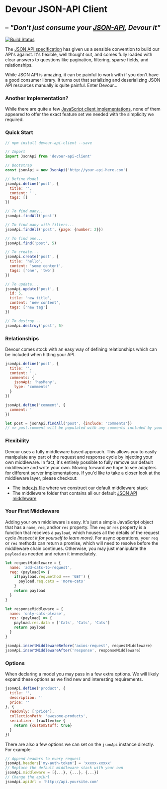 # Devour JSON-API Client

– _"Don't just consume your [JSON-API](http://jsonapi.org/), Devour it"_
-------------------------------------------------

[![Build Status](https://travis-ci.org/twg/devour-jsonapi-client.svg?branch=master)](https://travis-ci.org/twg/devour-jsonapi-client)


The [JSON API specification](http://jsonapi.org/format/) has given us a sensible convention to build our API's against. It's flexible, well thought out, and comes fully loaded with clear answers to questions like pagination, filtering, sparse fields, and relationships.

While JSON API is amazing, it can be painful to work with if you don't have a good consumer library. It turns out that serializing and deserializing JSON API resources manually is quite painful. Enter Devour...

### Another Implementation?

While there are quite a few [JavaScript client implementations](http://jsonapi.org/implementations/#client-libraries-javascript), none of them appeared to offer the exact feature set we needed with the simplicity we required.

### Quick Start

```js
// npm install devour-api-client --save

// Import
import JsonApi from 'devour-api-client'

// Bootstrap
const jsonApi = new JsonApi('http://your-api-here.com')

// Define Model
jsonApi.define('post', {
  title: '',
  content: '',
  tags: []
})

// To find many...
jsonApi.findAll('post')

// To find many with filters...
jsonApi.findAll('post', {page: {number: 2}})

// To find one...
jsonApi.find('post', 5)

// To create...
jsonApi.create('post', {
  title: 'hello',
  content: 'some content',
  tags: ['one', 'two']
})

// To update...
jsonApi.update('post', {
  id: 5,
  title: 'new title',
  content: 'new content',
  tags: ['new tag']
})

// To destroy...
jsonApi.destroy('post', 5)
```

### Relationships

Devour comes stock with an easy way of defining relationships which can be included when hitting your API.

```js
jsonApi.define('post', {
  title: '',
  content: '',
  comments: {
    jsonApi: 'hasMany',
    type: 'comments'
  }
})

jsonApi.define('comment', {
  comment: ''
})

let post = jsonApi.findAll('post', {include: 'comments'})
// => post.comment will be populated with any comments included by your API
```

### Flexibility

Devour uses a fully middleware based approach. This allows you to easily manipulate any part of the request and response cycle by injecting your own middleware. In fact, it's entirely possible to fully remove our default middleware and write your own. Moving forward we hope to see adapters for different server implementations. If you'd like to take a closer look at the middleware layer, please checkout:

* The [index.js file](https://github.com/twg/devour-jsonapi-client/blob/master/index.js#L8) where we construct our default middleware stack
* The middleware folder that contains all our default [JSON API middleware](https://github.com/twg/devour-jsonapi-client/tree/master/middleware/json-api)

### Your First Middleware

Adding your own middleware is easy. It's just a simple JavaScript object that has a `name`, `req`, and/or `res` property. The `req` or `res` property is a function that receives a `payload`, which houses all the details of the request cycle _(inspect it for yourself to learn more)_. For async operations, your `req` or `res` methods can return a promise, which will need to resolve before the middleware chain continues. Otherwise, you may just manipulate the `payload` as needed and return it immediately.

```js
let requestMiddleware = {
  name: 'add-cats-to-request',
  req: (payload)=> {
    if(payload.req.method === 'GET') {
      payload.req.cats = 'more-cats'
    }
    return payload
  }
}

let responseMiddleware = {
  name: 'only-cats-please',
  res: (payload) => {
    payload.res.data = ['Cats', 'Cats', 'Cats']
    return payload
  }
}

jsonApi.insertMiddlewareBefore('axios-request', requestMiddleware)
jsonApi.insertMiddlewareAfter('response', responseMiddleware)
```

### Options

When declaring a model you may pass in a few extra options. We will likely expand these options as we find new and interesting requirements.

```js
jsonApi.define('product', {
  title: '',
  description: ''
  price: ''
}, {
  readOnly: ['price'],
  collectionPath: 'awesome-products',
  serializer: (rawItem)=> {
    return {customStuff: true}
  }
})
```

There are also a few options we can set on the `jsonApi` instance directly. For example:

```js
// Append headers to every request
jsonApi.headers['my-auth-token'] = 'xxxxx-xxxxx'
// Replace the default middleware stack with your own
jsonApi.middleware = [{...}, {...}, {...}]
// Change the apiUrl
jsonApi.apiUrl = 'http://api.yoursite.com'
```
